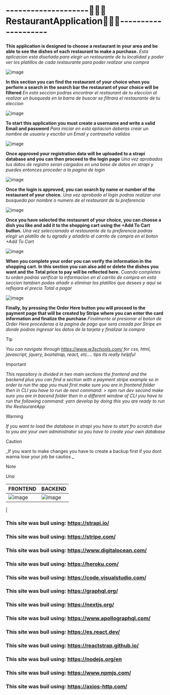 # --------------------🧑🏽‍🍳**RestaurantApplication**👩🏽‍🍳--------------------

**This application is designed to choose a restaurant in your area and be able to see the dishes of each restaurant to make a purchase.**
_Esta aplicacion esta diseñada para  elegir un restaurante de tu localidad y poder ver los platillos de cada restaurante para poder realizar una compra_

![image](https://github.com/RomanDominguez/Roman-DominguezFullStackRestaurantApplication/assets/146168127/e864c860-9e55-4c06-a21f-74722a885711)

**In this section you can find the restaurant of your choice when you perform a search in the search bar the restaurant of your choice will be filtered**
_En esta seccion podras encontrar el restaurant de tu eleccion al realizar un busqueda en la barra de buscar se filtrara el restaurante de tu eleccion_

![image](https://github.com/RomanDominguez/Roman-DominguezFullStackRestaurantApplication/assets/146168127/23bdd2e3-db93-4cb6-aa39-8600024b7c75)

**To start this application you must create a username and write a valid Email and password**
_Para iniciar en esta apliacion deberas crear un nombre de usuario y escribir un Email y contraseña validos_

![image](https://github.com/RomanDominguez/Roman-DominguezFullStackRestaurantApplication/assets/146168127/72571b36-f285-4dd0-8030-9fdc60134e2a)

**Once approved your registration data will be uploaded to a strapi database and you can then proceed to the login page**
_Una vez aprobados tus datos de registro seran cargados en una base de datos en strapi y puedes entonces proceder a la pagina de login_

![image](https://github.com/RomanDominguez/Roman-DominguezFullStackRestaurantApplication/assets/146168127/01cf8cfa-c01d-41ef-9679-e6d4098fbe7d)

**Once the login is approved, you can search by name or number of the restaurant of your choice.**
_Una vez aprobado el login podras realizar una busqueda por nombre o numero de el restaurant de tu preferencia_

![image](https://github.com/RomanDominguez/Roman-DominguezFullStackRestaurantApplication/assets/146168127/3aa944b5-ff90-46ed-9414-762cfd1e2c93)

 **Once you have selected the restaurant of your choice, you can choose a dish you like and add it to the shopping cart using the +Add To Cart button.**
 _Una vez seleccionado el restaurante de tu preferencia podras elegir un platillo de tu agrado y añadirlo al carrito de compra en el boton +Add To Cart_

 ![image](https://github.com/RomanDominguez/Roman-DominguezFullStackRestaurantApplication/assets/146168127/351aa946-e619-4322-ade0-fe9c7db66f7f)

**When you complete your order you can verify the information in the shopping cart. In this section you can also add or delete the dishes you want and the Total price to pay will be reflected here.**
_Cuando completes tu orden podras verificar la informacion en el carrito de compra en esta seccion tambien podas añadir o eliminar los platillos que desees y aqui se reflejara el precio Total a pagar_

![image](https://github.com/RomanDominguez/Roman-DominguezFullStackRestaurantApplication/assets/146168127/8404a532-7b3b-4484-939a-af16e75552bd)

**Finally, by pressing the Order Here button you will proceed to the payment page that will be created by Stripe where you can enter the card information and finalize the purchase**
_Finalmente al presionar el boton de Order Here procederas a la pagina de pago que sera creada por Stripe en donde podras ingresar los datos de la tarjeta y finalizar la compra_


>[!TIP]
>_You can navigate through https://www.w3schools.com/ for css, html, javascript, jquery, bootstrap, react, etc.... tips its really helpful_
>
 
> [!IMPORTANT]
>_This repository is divided in two main sections the frontend and the backend plus you can find a section with a payment stripe example so in order to run the app you must
> first make sure you are in frontend folder then in CLI you have to run de next command: > npm run dev
> second make sure you are in bacend folder then in a different window of CLI you have to run the following command: yarn develop
> by doing this you are ready to run the RestaurantApp_

>[!WARNING]
>_If you want to load the database in strapi you have to start fro scratch due to you are your own administrator so you have to create your own database_

>[!CAUTION]
>_If you want to make changes you have to create a backup first if you dont wanna lose your job be cautios _
>

>[!NOTE]
>_Una_

| FRONTEND      | BACKEND       |
| ------------- | ------------- |
| ![image](https://github.com/RomanDominguez/Roman-DominguezFullStackRestaurantApplication/assets/146168127/83e2cc32-b341-4e2e-8c4e-c4d1942b089e) | ![image](https://github.com/RomanDominguez/Roman-DominguezFullStackRestaurantApplication/assets/146168127/904a4c74-4369-4ddf-a927-65c6a5af7239)
  |



### **This site was buil using:**  https://strapi.io/
### **This site was buil using:**  https://stripe.com/
### **This site was buil using:**  https://www.digitalocean.com/
### **This site was buil using:**  https://heroku.com/
### **This site was buil using:**  https://code.visualstudio.com/
### **This site was buil using:**  https://graphql.org/
### **This site was buil using:**  https://nextjs.org/
### **This site was buil using:**  https://www.apollographql.com/
### **This site was buil using:**  https://es.react.dev/
### **This site was buil using:**  https://reactstrap.github.io/
### **This site was buil using:**  https://nodejs.org/en
### **This site was buil using:**  https://www.npmjs.com/
### **This site was buil using:**  https://axios-http.com/

